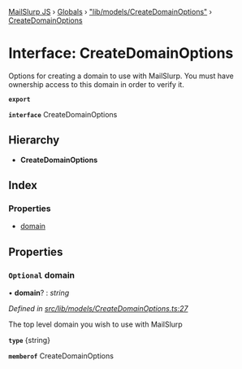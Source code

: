 [MailSlurp JS](../README.md) › [Globals](../globals.md) › ["lib/models/CreateDomainOptions"](../modules/_lib_models_createdomainoptions_.md) › [CreateDomainOptions](_lib_models_createdomainoptions_.createdomainoptions.md)

# Interface: CreateDomainOptions

Options for creating a domain to use with MailSlurp. You must have ownership access to this domain in order to verify it.

**`export`** 

**`interface`** CreateDomainOptions

## Hierarchy

* **CreateDomainOptions**

## Index

### Properties

* [domain](_lib_models_createdomainoptions_.createdomainoptions.md#optional-domain)

## Properties

### `Optional` domain

• **domain**? : *string*

*Defined in [src/lib/models/CreateDomainOptions.ts:27](https://github.com/mailslurp/mailslurp-client-ts-js/blob/fc9510a/src/lib/models/CreateDomainOptions.ts#L27)*

The top level domain you wish to use with MailSlurp

**`type`** {string}

**`memberof`** CreateDomainOptions
